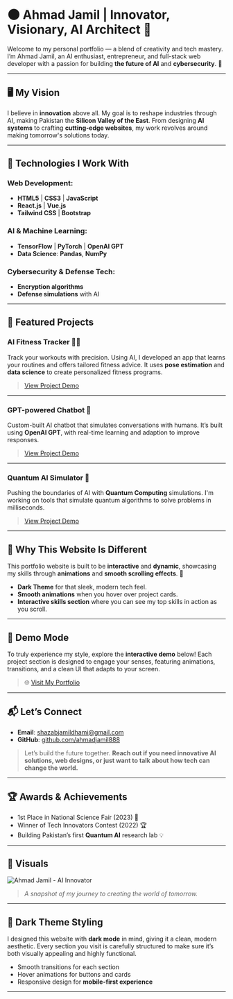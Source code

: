 # 🌑 Ahmad Jamil | Innovator, Visionary, AI Architect 🚀

Welcome to my personal portfolio — a blend of creativity and tech mastery. I’m Ahmad Jamil, an AI enthusiast, entrepreneur, and full-stack web developer with a passion for building **the future of AI** and **cybersecurity**. 🌟

---

## 🖥️ **My Vision**
I believe in **innovation** above all. My goal is to reshape industries through AI, making Pakistan the **Silicon Valley of the East**. From designing **AI systems** to crafting **cutting-edge websites**, my work revolves around making tomorrow's solutions today.

---

## 💼 **Technologies I Work With**

### **Web Development:**
- **HTML5** | **CSS3** | **JavaScript**
- **React.js** | **Vue.js**
- **Tailwind CSS** | **Bootstrap**
  
### **AI & Machine Learning:**
- **TensorFlow** | **PyTorch** | **OpenAI GPT**
- **Data Science**: **Pandas**, **NumPy**
  
### **Cybersecurity & Defense Tech:**
- **Encryption algorithms**
- **Defense simulations** with AI

---

## 🚀 **Featured Projects**

### **AI Fitness Tracker** 🏋️‍♂️
Track your workouts with precision. Using AI, I developed an app that learns your routines and offers tailored fitness advice. It uses **pose estimation** and **data science** to create personalized fitness programs.
> [View Project Demo](#)  

---

### **GPT-powered Chatbot** 🤖
Custom-built AI chatbot that simulates conversations with humans. It’s built using **OpenAI GPT**, with real-time learning and adaption to improve responses.
> [View Project Demo](#)

---

### **Quantum AI Simulator** 🧬
Pushing the boundaries of AI with **Quantum Computing** simulations. I'm working on tools that simulate quantum algorithms to solve problems in milliseconds.
> [View Project Demo](#)

---

## 🌟 **Why This Website Is Different**

This portfolio website is built to be **interactive** and **dynamic**, showcasing my skills through **animations** and **smooth scrolling effects**. 🚀

- **Dark Theme** for that sleek, modern tech feel.
- **Smooth animations** when you hover over project cards.
- **Interactive skills section** where you can see my top skills in action as you scroll.

---

## 🎨 **Demo Mode**

To truly experience my style, explore the **interactive demo** below! Each project section is designed to engage your senses, featuring animations, transitions, and a clean UI that adapts to your screen.

> 🌐 [Visit My Portfolio](https://ahmadjamil888.github.io/iyuser.html)

---

## 📬 **Let’s Connect**

- **Email**: shazabjamildhami@gmail.com
- **GitHub**: [github.com/ahmadjamil888](#)
  
> Let’s build the future together. **Reach out if you need innovative AI solutions, web designs, or just want to talk about how tech can change the world.**

---

## 🏆 **Awards & Achievements**
- 1st Place in National Science Fair (2023) 🏅
- Winner of Tech Innovators Contest (2022) 🏆
- Building Pakistan’s first **Quantum AI** research lab 💡

---

## 📑 **Visuals**
![Ahmad Jamil - AI Innovator](![WIN_20250404_00_40_24_Pro](https://github.com/user-attachments/assets/b3e27326-e113-4c86-abfe-53b160124875)
)

> *A snapshot of my journey to creating the world of tomorrow.*

---

## 🌈 **Dark Theme Styling**

I designed this website with **dark mode** in mind, giving it a clean, modern aesthetic. Every section you visit is carefully structured to make sure it’s both visually appealing and highly functional.

- Smooth transitions for each section
- Hover animations for buttons and cards
- Responsive design for **mobile-first experience**

---

